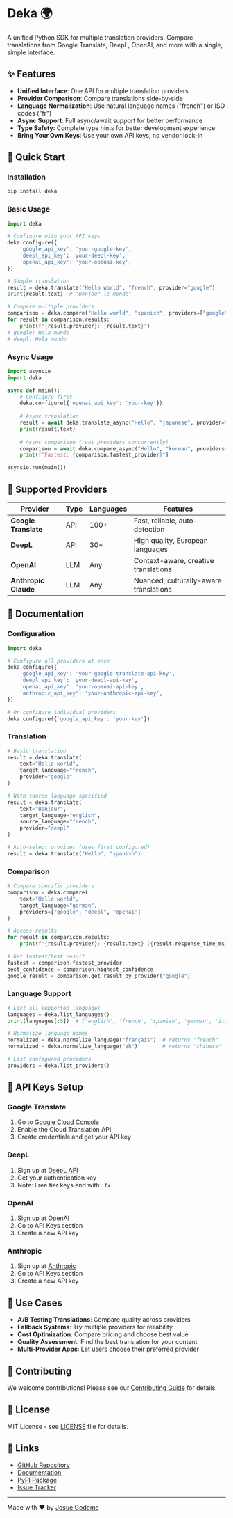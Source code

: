 # Deka 🌍

A unified Python SDK for multiple translation providers. Compare translations from Google Translate, DeepL, OpenAI, and more with a single, simple interface.

## ✨ Features

- **Unified Interface**: One API for multiple translation providers
- **Provider Comparison**: Compare translations side-by-side
- **Language Normalization**: Use natural language names ("french") or ISO codes ("fr")
- **Async Support**: Full async/await support for better performance
- **Type Safety**: Complete type hints for better development experience
- **Bring Your Own Keys**: Use your own API keys, no vendor lock-in

## 🚀 Quick Start

### Installation

```bash
pip install deka
```

### Basic Usage

```python
import deka

# Configure with your API keys
deka.configure({
    'google_api_key': 'your-google-key',
    'deepl_api_key': 'your-deepl-key',
    'openai_api_key': 'your-openai-key',
})

# Simple translation
result = deka.translate("Hello world", "french", provider="google")
print(result.text)  # "Bonjour le monde"

# Compare multiple providers
comparison = deka.compare("Hello world", "spanish", providers=["google", "deepl"])
for result in comparison.results:
    print(f"{result.provider}: {result.text}")
# google: Hola mundo
# deepl: Hola mundo
```

### Async Usage

```python
import asyncio
import deka

async def main():
    # Configure first
    deka.configure({'openai_api_key': 'your-key'})
    
    # Async translation
    result = await deka.translate_async("Hello", "japanese", provider="openai")
    print(result.text)
    
    # Async comparison (runs providers concurrently)
    comparison = await deka.compare_async("Hello", "korean", providers=["google", "openai"])
    print(f"Fastest: {comparison.fastest_provider}")

asyncio.run(main())
```

## 🔧 Supported Providers

| Provider | Type | Languages | Features |
|----------|------|-----------|----------|
| **Google Translate** | API | 100+ | Fast, reliable, auto-detection |
| **DeepL** | API | 30+ | High quality, European languages |
| **OpenAI** | LLM | Any | Context-aware, creative translations |
| **Anthropic Claude** | LLM | Any | Nuanced, culturally-aware translations |

## 📖 Documentation

### Configuration

```python
import deka

# Configure all providers at once
deka.configure({
    'google_api_key': 'your-google-translate-api-key',
    'deepl_api_key': 'your-deepl-api-key',
    'openai_api_key': 'your-openai-api-key',
    'anthropic_api_key': 'your-anthropic-api-key',
})

# Or configure individual providers
deka.configure({'google_api_key': 'your-key'})
```

### Translation

```python
# Basic translation
result = deka.translate(
    text="Hello world",
    target_language="french",
    provider="google"
)

# With source language specified
result = deka.translate(
    text="Bonjour",
    target_language="english", 
    source_language="french",
    provider="deepl"
)

# Auto-select provider (uses first configured)
result = deka.translate("Hello", "spanish")
```

### Comparison

```python
# Compare specific providers
comparison = deka.compare(
    text="Hello world",
    target_language="german",
    providers=["google", "deepl", "openai"]
)

# Access results
for result in comparison.results:
    print(f"{result.provider}: {result.text} ({result.response_time_ms}ms)")

# Get fastest/best result
fastest = comparison.fastest_provider
best_confidence = comparison.highest_confidence
google_result = comparison.get_result_by_provider("google")
```

### Language Support

```python
# List all supported languages
languages = deka.list_languages()
print(languages[:5])  # ['english', 'french', 'spanish', 'german', 'italian']

# Normalize language names
normalized = deka.normalize_language("français")  # returns "french"
normalized = deka.normalize_language("zh")        # returns "chinese"

# List configured providers
providers = deka.list_providers()
```

## 🔑 API Keys Setup

### Google Translate
1. Go to [Google Cloud Console](https://console.cloud.google.com/)
2. Enable the Cloud Translation API
3. Create credentials and get your API key

### DeepL
1. Sign up at [DeepL API](https://www.deepl.com/pro-api)
2. Get your authentication key
3. Note: Free tier keys end with `:fx`

### OpenAI
1. Sign up at [OpenAI](https://platform.openai.com/)
2. Go to API Keys section
3. Create a new API key

### Anthropic
1. Sign up at [Anthropic](https://console.anthropic.com/)
2. Go to API Keys section  
3. Create a new API key

## 🎯 Use Cases

- **A/B Testing Translations**: Compare quality across providers
- **Fallback Systems**: Try multiple providers for reliability
- **Cost Optimization**: Compare pricing and choose best value
- **Quality Assessment**: Find the best translation for your content
- **Multi-Provider Apps**: Let users choose their preferred provider

## 🤝 Contributing

We welcome contributions! Please see our [Contributing Guide](CONTRIBUTING.md) for details.

## 📄 License

MIT License - see [LICENSE](LICENSE) file for details.

## 🔗 Links

- [GitHub Repository](https://github.com/josuegodeme/deka)
- [Documentation](https://deka.readthedocs.io)
- [PyPI Package](https://pypi.org/project/deka/)
- [Issue Tracker](https://github.com/josuegodeme/deka/issues)

---

Made with ❤️ by [Josue Godeme](https://github.com/josuegodeme)
